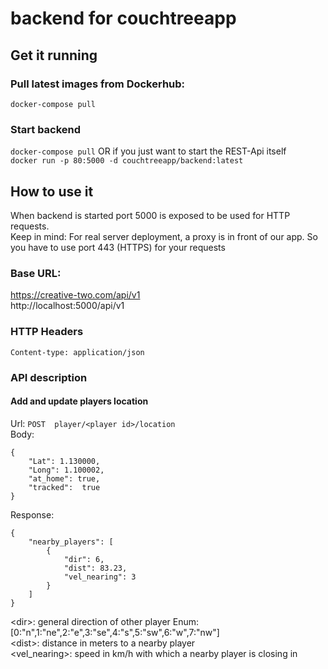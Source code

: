 # backend for couchtreeapp  
## Get it running
### Pull latest images from Dockerhub:
`docker-compose pull`
### Start backend    
`docker-compose pull`
OR if you just want to start the REST-Api itself  
`docker run -p 80:5000 -d couchtreeapp/backend:latest` 
## How to use it  
When backend is started port 5000 is exposed to be used for HTTP requests.  
Keep in mind: For real server deployment, a proxy is in front of our app. So you have to use port 443 (HTTPS) for your requests

### Base URL:
https://creative-two.com/api/v1  
http://localhost:5000/api/v1  

### HTTP Headers
```Content-type: application/json```  
### API description
#### Add and update players location  
Url: ```POST  player/<player id>/location```  
Body:
```
{  
	"Lat": 1.130000,  
	"Long": 1.100002,  
	"at_home": true,  
	"tracked":  true  
}
```  
Response: 
```
{
    "nearby_players": [
        {
            "dir": 6,
            "dist": 83.23,
            "vel_nearing": 3
        }
    ]
}
```  
\<dir\>: general direction of other player Enum: [0:"n",1:"ne",2:"e",3:"se",4:"s",5:"sw",6:"w",7:"nw"]  
\<dist\>: distance in meters to a nearby player  
\<vel_nearing\>: speed in km/h with which a nearby player is closing in  
